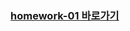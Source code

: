 ### [homework-01 바로가기](https://github.com/ParkjiDev/vanilla-to-react/blob/main/readme/homework-01.md)
